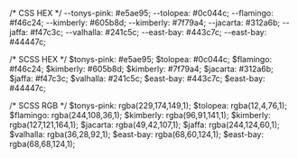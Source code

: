 /* CSS HEX */
--tonys-pink: #e5ae95;
--tolopea: #0c044c;
--flamingo: #f46c24;
--kimberly: #605b8d;
--kimberly: #7f79a4;
--jacarta: #312a6b;
--jaffa: #f47c3c;
--valhalla: #241c5c;
--east-bay: #443c7c;
--east-bay: #44447c;

/* SCSS HEX */
$tonys-pink: #e5ae95;
$tolopea: #0c044c;
$flamingo: #f46c24;
$kimberly: #605b8d;
$kimberly: #7f79a4;
$jacarta: #312a6b;
$jaffa: #f47c3c;
$valhalla: #241c5c;
$east-bay: #443c7c;
$east-bay: #44447c;

/* SCSS RGB */
$tonys-pink: rgba(229,174,149,1);
$tolopea: rgba(12,4,76,1);
$flamingo: rgba(244,108,36,1);
$kimberly: rgba(96,91,141,1);
$kimberly: rgba(127,121,164,1);
$jacarta: rgba(49,42,107,1);
$jaffa: rgba(244,124,60,1);
$valhalla: rgba(36,28,92,1);
$east-bay: rgba(68,60,124,1);
$east-bay: rgba(68,68,124,1);
